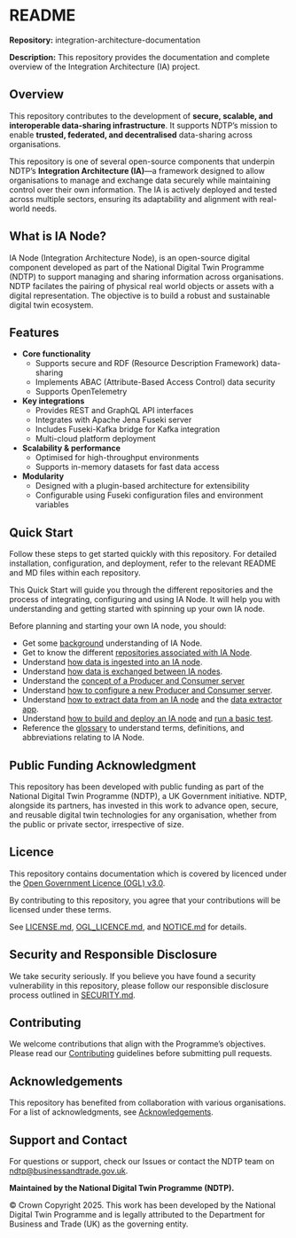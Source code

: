 # README  

**Repository:** integration-architecture-documentation 

**Description:** This repository provides the documentation and complete overview of the Integration Architecture (IA) project.  

<!-- SPDX-License-Identifier: OGL-UK-3.0 -->

## Overview  
This repository contributes to the development of **secure, scalable, and interoperable data-sharing infrastructure**. It supports NDTP’s mission to enable **trusted, federated, and decentralised** data-sharing across organisations.  

This repository is one of several open-source components that underpin NDTP’s **Integration Architecture (IA)**—a framework designed to allow organisations to manage and exchange data securely while maintaining control over their own information. The IA is actively deployed and tested across multiple sectors, ensuring its adaptability and alignment with real-world needs. 

## What is IA Node?
IA Node (Integration Architecture Node), is an open-source digital component developed as part of the National Digital Twin Programme (NDTP) to support managing and sharing information across organisations. NDTP facilates the pairing of physical real world objects or assets with a digital representation. The objective is to build a robust and sustainable digital twin ecosystem.  

## Features  
- **Core functionality** 
    - Supports secure and RDF (Resource Description Framework) data-sharing
    - Implements ABAC (Attribute-Based Access Control) data security
    - Supports OpenTelemetry
- **Key integrations** 
    - Provides REST and GraphQL API interfaces
    - Integrates with Apache Jena Fuseki server
    - Includes Fuseki-Kafka bridge for Kafka integration
    - Multi-cloud platform deployment
- **Scalability & performance** 
    - Optimised for high-throughput environments
    - Supports in-memory datasets for fast data access
- **Modularity** 
    - Designed with a plugin-based architecture for extensibility
    - Configurable using Fuseki configuration files and environment variables 

## Quick Start  
Follow these steps to get started quickly with this repository. For detailed installation, configuration, and deployment, refer to the relevant README and MD files within each repository.  

This Quick Start will guide you through the different repositories and the process of integrating, configuring and using IA Node. It will help you with understanding and getting started with spinning up your own IA node. 

Before planning and starting your own IA node, you should:  

- Get some [background](./DeveloperDocumentation/IANode/ia-node-background.md) understanding of IA Node.
- Get to know the different [repositories associated with IA Node](./DeveloperDocumentation/IANode/repositories.md).
- Understand [how data is ingested into an IA node](./DeveloperDocumentation/IANode/data-ingestion.md).
- Understand [how data is exchanged between IA nodes](https://github.com/National-Digital-Twin/federator/blob/main/README.md#introduction).
- Understand the [concept of a Producer and Consumer server](https://github.com/National-Digital-Twin/federator/blob/main/README.md#approach-to-data-exchange-between-ia-nodes)
- Understand [how to configure a new Producer and Consumer server](https://github.com/National-Digital-Twin/federator/blob/main/docs/new-client-server.md).
- Understand [how to extract data from an IA node](./DeveloperDocumentation/IANode/data-extraction.md) and the [data extractor app](https://github.com/National-Digital-Twin/data-extractor/blob/main/README.md#data-extractor).
- Understand [how to build and deploy an IA node](./DeveloperDocumentation/Deployment/deployment.md#deployment) and [run a basic test](./DeveloperDocumentation/Deployment/deployment-local.md#run-basic-test-for-minimal-ia-node-functionality).
- Reference the [glossary](./DeveloperDocumentation/IANode/glossary.md#glossary) to understand terms, definitions, and abbreviations relating to IA Node.


## Public Funding Acknowledgment  
This repository has been developed with public funding as part of the National Digital Twin Programme (NDTP), a UK Government initiative. NDTP, alongside its partners, has invested in this work to advance open, secure, and reusable digital twin technologies for any organisation, whether from the public or private sector, irrespective of size.  

## Licence  
This repository contains documentation which is covered by licenced under the [Open Government Licence (OGL) v3.0](OGL_LICENSE.md).  

By contributing to this repository, you agree that your contributions will be licensed under these terms.

See [LICENSE.md](LICENSE.md), [OGL_LICENCE.md](OGL_LICENCE.md), and [NOTICE.md](NOTICE.md) for details.  

## Security and Responsible Disclosure  
We take security seriously. If you believe you have found a security vulnerability in this repository, please follow our responsible disclosure process outlined in [SECURITY.md](SECURITY.md).  

## Contributing  
We welcome contributions that align with the Programme’s objectives. Please read our [Contributing](CONTRIBUTING.md) guidelines before submitting pull requests.  

## Acknowledgements  
This repository has benefited from collaboration with various organisations. For a list of acknowledgments, see [Acknowledgements](ACKNOWLEDGEMENTS.md).  

## Support and Contact  
For questions or support, check our Issues or contact the NDTP team on ndtp@businessandtrade.gov.uk.

**Maintained by the National Digital Twin Programme (NDTP).**  

© Crown Copyright 2025. This work has been developed by the National Digital Twin Programme and is legally attributed to the Department for Business and Trade (UK) as the governing entity.
